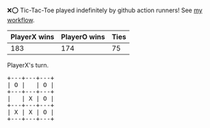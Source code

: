 :x::o: Tic-Tac-Toe played indefinitely by github action runners! See [my workflow](.github/workflows/play.yaml).

|PlayerX wins|PlayerO wins|Ties|
|-|-|-|
|183|174|75|

PlayerX's turn.

<pre>
+---+---+---+
| O |   | O |
+---+---+---+
|   | X | O |
+---+---+---+
| X | X | O |
+---+---+---+
</pre>